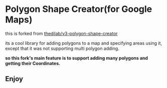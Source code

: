 # Polygon Shape Creator(for Google Maps)
this is forked from [thedilab/v3-polygon-shape-creator](https://github.com/thedilab/v3-polygon-shape-creator)

its a cool library for adding polygons to a map and specifying areas using it, except that it was not supporting multi polygon adding.

**so this fork's main feature is to support adding many polygons and getting their Coordinates.**

## Enjoy

